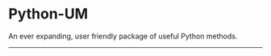 # Python-UM
An ever expanding, user friendly package of useful Python methods. 

--------------------------------------------------------------------------------------------


